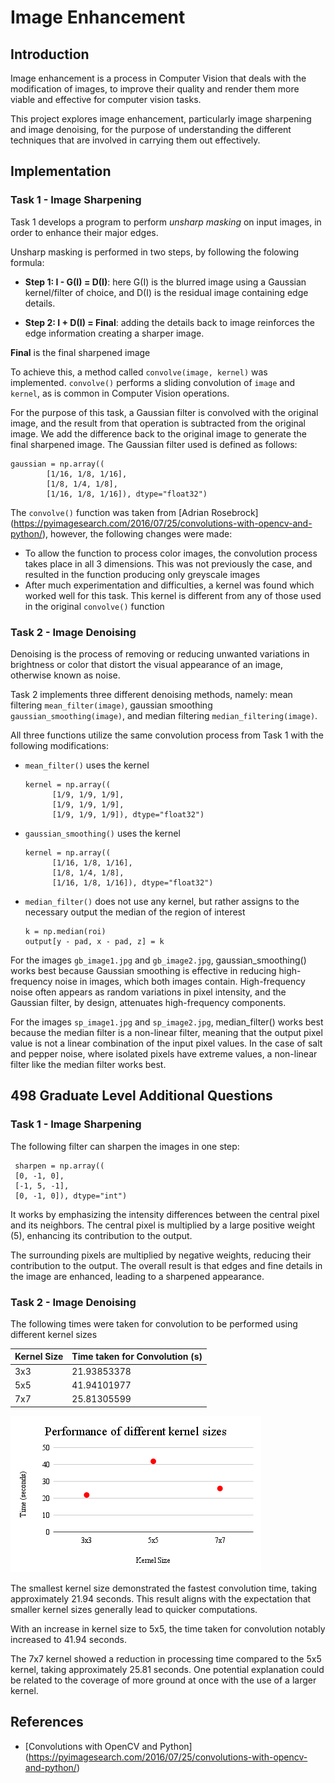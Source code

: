 # Image Enhancement

## Introduction

Image enhancement is a process in Computer Vision that deals with the modification of images, to 
improve their quality and render them more viable and effective for computer vision tasks.

This project explores image enhancement, particularly image sharpening and image denoising, for the 
purpose of understanding the different techniques that are involved in carrying them out effectively.

## Implementation
### Task 1 - Image Sharpening

Task 1 develops a program to perform _unsharp masking_ on input images, in order to enhance their major
edges.

Unsharp masking is performed in two steps, by following the folowing formula:

- **Step 1: I - G(I) = D(I)**: here G(I) is the blurred image using a Gaussian kernel/filter of choice,
and D(I) is the residual image containing edge details.

- **Step 2: I + D(I) = Final**: adding the details back to image reinforces the edge information creating a 
sharper image.

**Final** is the final sharpened image

To achieve this, a method called `convolve(image, kernel)` was implemented.
`convolve()` performs a sliding convolution of `image` and `kernel`, as is common in Computer Vision operations.

For the purpose of this task, a Gaussian filter is convolved with the original image, and the result from that 
operation is subtracted from the original image. We add the difference back to the original image to generate 
the final sharpened image. The Gaussian filter used is defined as follows:

```
gaussian = np.array((
        [1/16, 1/8, 1/16],
        [1/8, 1/4, 1/8],
        [1/16, 1/8, 1/16]), dtype="float32")
```
The `convolve()` function was taken from [Adrian Rosebrock] (https://pyimagesearch.com/2016/07/25/convolutions-with-opencv-and-python/),
however, the following changes were made:

- To allow the function to process color images, the convolution process takes place in all 3 dimensions. This was not previously the case, and resulted in the function producing only greyscale images
- After much experimentation and difficulties, a kernel was found which worked well for this task. This kernel is different from any of those used in the original `convolve()` function

### Task 2 - Image Denoising

Denoising is the process of removing or reducing unwanted variations in brightness or color that distort the 
visual appearance of an image, otherwise known as noise. 

Task 2 implements three different denoising methods, namely: mean filtering `mean_filter(image)`, gaussian 
smoothing `gaussian_smoothing(image)`, and median filtering `median_filtering(image)`.

All three functions utilize the same convolution process from Task 1 with the following modifications:

- `mean_filter()` uses the kernel
  ```
  kernel = np.array((
        [1/9, 1/9, 1/9],
        [1/9, 1/9, 1/9],
        [1/9, 1/9, 1/9]), dtype="float32")
  ```
- `gaussian_smoothing()` uses the kernel
  ```
  kernel = np.array((
        [1/16, 1/8, 1/16],
        [1/8, 1/4, 1/8],
        [1/16, 1/8, 1/16]), dtype="float32")
  ```
- `median_filter()` does not use any kernel, but rather assigns to the necessary output the median of the region of interest
  ```
  k = np.median(roi)
  output[y - pad, x - pad, z] = k	
  ```

For the images `gb_image1.jpg` and `gb_image2.jpg`, gaussian_smoothing() works best because Gaussian smoothing
is effective in reducing high-frequency noise in images, which both images contain. High-frequency noise often 
appears as random variations in pixel intensity, and the Gaussian filter, by design, attenuates high-frequency 
components.

For the images `sp_image1.jpg` and `sp_image2.jpg`, median_filter() works best because the median filter is a 
non-linear filter, meaning that the output pixel value is not a linear combination of the input pixel values. 
In the case of salt and pepper noise, where isolated pixels have extreme values, a non-linear filter like the 
median filter works best.

## 498 Graduate Level Additional Questions
### Task 1 - Image Sharpening
The following filter can sharpen the images in one step:
```
 sharpen = np.array((
 [0, -1, 0],
 [-1, 5, -1],
 [0, -1, 0]), dtype="int")
```
It works by emphasizing the intensity differences between the central pixel and its neighbors. The central 
pixel is multiplied by a large positive weight (5), enhancing its contribution to the output.

The surrounding pixels are multiplied by negative weights, reducing their contribution to the output. The 
overall result is that edges and fine details in the image are enhanced, leading to a sharpened appearance.

### Task 2 - Image Denoising

The following times were taken for convolution to be performed using different kernel sizes

| Kernel Size | Time taken for Convolution (s) |
|----------|----------|
| 3x3 | 21.93853378 |
| 5x5 | 41.94101977 |
| 7x7 | 25.81305599 |

![Local Image](images/performance_graph.png)

The smallest kernel size demonstrated the fastest convolution time, taking approximately 21.94 seconds. 
This result aligns with the expectation that smaller kernel sizes generally lead to quicker computations.

With an increase in kernel size to 5x5, the time taken for convolution notably increased to 41.94 seconds.

The 7x7 kernel showed a reduction in processing time compared to the 5x5 kernel, taking approximately 25.81 
seconds. One potential explanation could be related to the coverage of more ground at once with the use of 
a larger kernel. 


## References
- [Convolutions with OpenCV and Python] (https://pyimagesearch.com/2016/07/25/convolutions-with-opencv-and-python/)

